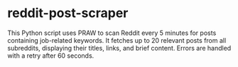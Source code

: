 # reddit-post-scraper
This Python script uses PRAW to scan Reddit every 5 minutes for posts containing job-related keywords. It fetches up to 20 relevant posts from all subreddits, displaying their titles, links, and brief content. Errors are handled with a retry after 60 seconds.
